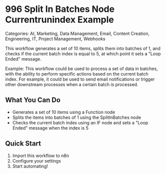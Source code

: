 # 996 Split In Batches Node Currentrunindex Example

Categories: AI, Marketing, Data Management, Email, Content Creation, Engineering, IT, Project Management, Webhooks

This workflow generates a set of 10 items, splits them into batches of 1, and checks if the current batch index is equal to 5, at which point it sets a "Loop Ended" message.

Example: This workflow could be used to process a set of data in batches, with the ability to perform specific actions based on the current batch index. For example, it could be used to send email notifications or trigger other downstream processes when a certain batch is processed.

## What You Can Do
- Generates a set of 10 items using a Function node
- Splits the items into batches of 1 using the SplitInBatches node
- Checks the current batch index using an IF node and sets a "Loop Ended" message when the index is 5

## Quick Start
1. Import this workflow to n8n
2. Configure your settings
3. Start automating!


